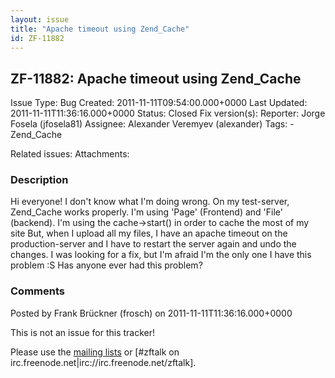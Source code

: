 ```yaml
---
layout: issue
title: "Apache timeout using Zend_Cache"
id: ZF-11882
---
```


ZF-11882: Apache timeout using Zend\_Cache
------------------------------------------

 Issue Type: Bug Created: 2011-11-11T09:54:00.000+0000 Last Updated: 2011-11-11T11:36:16.000+0000 Status: Closed Fix version(s): 
 Reporter:  Jorge Fosela (jfosela81)  Assignee:  Alexander Veremyev (alexander)  Tags: - Zend\_Cache
 
 Related issues: 
 Attachments: 
### Description

Hi everyone! I don't know what I'm doing wrong. On my test-server, Zend\_Cache works properly. I'm using 'Page' (Frontend) and 'File' (backend). I'm using the cache->start() in order to cache the most of my site But, when I upload all my files, I have an apache timeout on the production-server and I have to restart the server again and undo the changes. I was looking for a fix, but I'm afraid I'm the only one I have this problem :S Has anyone ever had this problem?

 

 

### Comments

Posted by Frank Brückner (frosch) on 2011-11-11T11:36:16.000+0000

This is not an issue for this tracker!

Please use the [mailing lists](http://framework.zend.com/wiki/display/ZFDEV/Mailing+Lists) or [#zftalk on irc.freenode.net|<a>irc://irc.freenode.net/zftalk</a>].

 

 